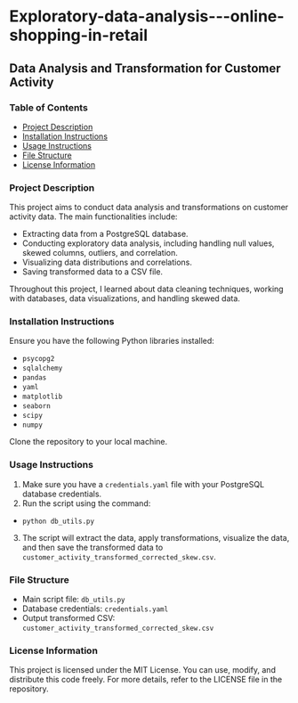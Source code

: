 # Exploratory-data-analysis---online-shopping-in-retail

## Data Analysis and Transformation for Customer Activity

### Table of Contents
- [Project Description](#project-description)
- [Installation Instructions](#installation-instructions)
- [Usage Instructions](#usage-instructions)
- [File Structure](#file-structure)
- [License Information](#license-information)

### Project Description
This project aims to conduct data analysis and transformations on customer activity data. The main functionalities include:
- Extracting data from a PostgreSQL database.
- Conducting exploratory data analysis, including handling null values, skewed columns, outliers, and correlation.
- Visualizing data distributions and correlations.
- Saving transformed data to a CSV file.

Throughout this project, I learned about data cleaning techniques, working with databases, data visualizations, and handling skewed data.

### Installation Instructions
Ensure you have the following Python libraries installed:
- `psycopg2`
- `sqlalchemy`
- `pandas`
- `yaml`
- `matplotlib`
- `seaborn`
- `scipy`
- `numpy`

Clone the repository to your local machine.

### Usage Instructions
1. Make sure you have a `credentials.yaml` file with your PostgreSQL database credentials.
2. Run the script using the command:
- `python db_utils.py`

3. The script will extract the data, apply transformations, visualize the data, and then save the transformed data to `customer_activity_transformed_corrected_skew.csv`.

### File Structure
- Main script file: `db_utils.py`
- Database credentials: `credentials.yaml`
- Output transformed CSV: `customer_activity_transformed_corrected_skew.csv`

### License Information
This project is licensed under the MIT License. You can use, modify, and distribute this code freely. For more details, refer to the LICENSE file in the repository.


